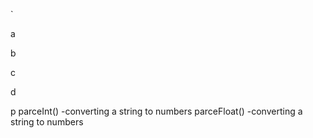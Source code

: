 `

a

b

c

d

p
  parceInt() -converting a string to numbers
  parceFloat() -converting a string to numbers


